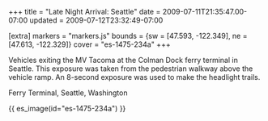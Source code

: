 +++
title = "Late Night Arrival: Seattle"
date = 2009-07-11T21:35:47.00-07:00
updated = 2009-07-12T23:32:49-07:00

[extra]
markers = "markers.js"
bounds = {sw = [47.593, -122.349], ne = [47.613, -122.329]}
cover = "es-1475-234a"
+++

Vehicles exiting the MV Tacoma at the Colman Dock ferry terminal in Seattle. This exposure was taken from the pedestrian walkway above the vehicle ramp. An 8-second exposure was used to make the headlight trails.

<!-- more -->

Ferry Terminal, Seattle, Washington

{{ es_image(id="es-1475-234a") }}
